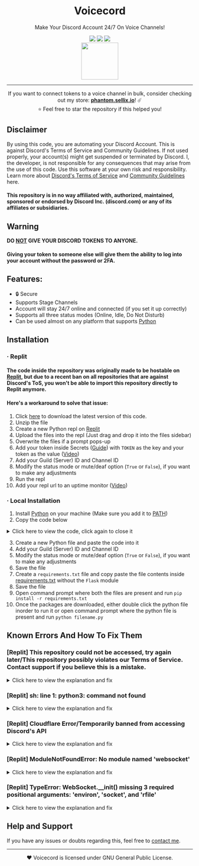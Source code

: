 <div id="Swindl" align="center">
    <h1>Voicecord</h1>
    <p>Make Your Discord Account 24/7 On Voice Channels!</p>
    <a href="https://github.com/SealedSaucer/Voicecord/blob/main/LICENSE"><img src="https://img.shields.io/github/license/SealedSaucer/Voicecord?style=for-the-badge"></a>
    <a href="https://dsc.gg/phantom"><img src="https://img.shields.io/discord/731756511138807879?style=for-the-badge"></a>
    <a href="https://phantom.sellix.io/"><img src="https://img.shields.io/badge/SELLIX-PHANTOM.SELLIX.IO-5e40e4?style=for-the-badge"></a>
    <br>
    <img src="https://i.imgur.com/Pzu4u0S.png" height="100">
</div>

---

<p align="center">
If you want to connect tokens to a voice channel in bulk, consider checking out my store: <b><a href="https://phantom.sellix.io">phantom.sellix.io</a></b>! ☄️
<br>
⭐ Feel free to star the repository if this helped you!
</p>

## Disclaimer
By using this code, you are automating your Discord Account. This is against Discord's Terms of Service and Community Guidelines. If not used properly, your account(s) might get suspended or terminated by Discord. I, the developer, is not responsible for any consequences that may arise from the use of this code. Use this software at your own risk and responsibility. Learn more about <a href="https://discord.com/terms">Discord's Terms of Service</a> and <a href="https://discord.com/guidelines">Community Guidelines</a> here.
#### This repository is in no way affiliated with, authorized, maintained, sponsored or endorsed by Discord Inc. (discord.com) or any of its affiliates or subsidiaries.

## Warning
**DO <ins>NOT</ins> GIVE YOUR DISCORD TOKENS TO ANYONE.**
#### Giving your token to someone else will give them the ability to log into your account without the password or 2FA.

## Features:
- 🔒 Secure
- Supports Stage Channels
- Account will stay 24/7 online and connected (if you set it up correctly)
- Supports all three status modes (Online, Idle, Do Not Disturb)
- Can be used almost on any platform that supports [Python](https://python.org)

## Installation
### · Replit
#### The code inside the repository was originally made to be hostable on [Replit](https://replit.com), but due to a recent ban on all repositories that are against Discord's ToS, you won't be able to import this repository directly to Replit anymore.
#### Here's a workaround to solve that issue:
1. Click [here](https://github.com/SealedSaucer/Voicecord/archive/refs/heads/main.zip) to download the latest version of this code.
2. Unzip the file
3. Create a new Python repl on [Replit](https://replit.com)
4. Upload the files into the repl (Just drag and drop it into the files sidebar)
5. Overwrite the files if a prompt pops-up
6. Add your token inside Secrets ([Guide](https://docs.replit.com/programming-ide/workspace-features/storing-sensitive-information-environment-variables)) with `TOKEN` as the key and your token as the value ([Video](https://youtu.be/sYGdDLLu8cU))
7. Add your Guild (Server) ID and Channel ID
8. Modify the status mode or mute/deaf option (`True` or `False`), if you want to make any adjustments
9. Run the repl
10. Add your repl url to an uptime monitor ([Video](https://youtu.be/dVIjpCqnZXE))

### · Local Installation
1. Install [Python](https://python.org/downloads) on your machine (Make sure you add it to [PATH](https://i.imgur.com/Ukl6HdQ.png))
2. Copy the code below
<details>
<summary> Click here to view the code, click again to close it</summary>
<br>

```py
import sys
import json
import time
import requests
import websocket

status = "online"

GUILD_ID = ADD_YOUR_SERVER_ID_HERE
CHANNEL_ID = ADD_YOUR_CHANNEL_ID_HERE
SELF_MUTE = True
SELF_DEAF = False

usertoken = "Add your token here"

headers = {"Authorization": usertoken, "Content-Type": "application/json"}

validate = requests.get('https://discordapp.com/api/v9/users/@me', headers=headers)
if validate.status_code != 200:
  print("[ERROR] Your token might be invalid. Please check it again.")
  sys.exit()

userinfo = requests.get('https://discordapp.com/api/v9/users/@me', headers=headers).json()
username = userinfo["username"]
discriminator = userinfo["discriminator"]
userid = userinfo["id"]

def joiner(token, status):
    ws = websocket.WebSocket()
    ws.connect('wss://gateway.discord.gg/?v=9&encoding=json')
    start = json.loads(ws.recv())
    heartbeat = start['d']['heartbeat_interval']
    auth = {"op": 2,"d": {"token": token,"properties": {"$os": "Windows 10","$browser": "Google Chrome","$device": "Windows"},"presence": {"status": status,"afk": False}},"s": None,"t": None}
    vc = {"op": 4,"d": {"guild_id": GUILD_ID,"channel_id": CHANNEL_ID,"self_mute": SELF_MUTE,"self_deaf": SELF_DEAF}}
    ws.send(json.dumps(auth))
    ws.send(json.dumps(vc))
    time.sleep(heartbeat / 1000)
    ws.send(json.dumps({"op": 1,"d": None}))

def run_joiner():
  print(f"Logged in as {username}#{discriminator} ({userid}).")
  while True:
    joiner(usertoken, status)
    time.sleep(30)

run_joiner()
```
</details>

3. Create a new Python file and paste the code into it
4. Add your Guild (Server) ID and Channel ID
5. Modify the status mode or mute/deaf option (`True` or `False`), if you want to make any adjustments
6. Save the file
7. Create a `requirements.txt` file and copy paste the file contents inside [requirements.txt](https://github.com/SealedSaucer/Voicecord/blob/main/requirements.txt) without the `Flask` module
8. Save the file
8. Open command prompt where both the files are present and run `pip install -r requirements.txt`
9. Once the packages are downloaded, either double click the python file inorder to run it or open command prompt where the python file is present and run `python filename.py`

## Known Errors And How To Fix Them
### [Replit] This repository could not be accessed, try again later/This repository possibly violates our Terms of Service. Contact support if you believe this is a mistake.
<details>
<summary>Click here to view the explanation and fix</summary>
<br>
As I mentioned before, due to a recent ban on all repositories that are against Discord's ToS, you won't be able to import this repository directly to Replit anymore. Follow <a href="https://github.com/SealedSaucer/Voicecord#heres-a-workaround-to-solve-that-issue">this</a> workaround to host the code on Replit.
</details>

### [Replit] sh: line 1: python3: command not found
<details>
<summary>Click here to view the explanation and fix</summary>
<br>
You cloned it into a bash repl. Make sure you select "Python" from the languages list when you create the repl.
</details>

### [Replit] Cloudflare Error/Temporarily banned from accessing Discord's API
<details>
<summary>Click here to view the explanation and fix</summary>
<br>
This happens because repls have Shared Public IP Addresses, and some Replit Users abuse the platform to spam (through selfbots or nukers). Whenever Discord sees lots of invalid requests coming from a single IP address, they will use Cloudflare to temporarily block any incoming requests.

#### Fix:
- Go to shell
- Enter <code>kill 1</code>
- Wait for the repl to reload
- Run the repl again
</details>

### [Replit] ModuleNotFoundError: No module named 'websocket'
<details>
<summary>Click here to view the explanation and fix</summary>
<br>
Run <code>pip install websocket</code> in the shell
</details>

### [Replit] TypeError: WebSocket.__init() missing 3 required positional arguments: 'environ', 'socket', and 'rfile'
<details>
<summary>Click here to view the explanation and fix</summary>
<br>
Run <code>pip install websocket-client</code> in the shell
</details>

## Help and Support
If you have any issues or doubts regarding this, feel free to [contact me](https://dsc.gg/phantom).

---

<p align="center">❤️ Voicecord is licensed under GNU General Public License.</p>
